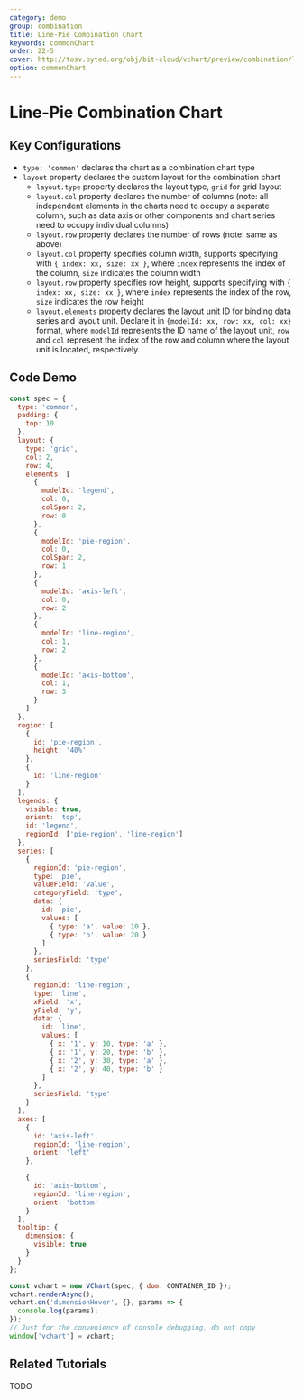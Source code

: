 ```yaml
---
category: demo
group: combination
title: Line-Pie Combination Chart
keywords: commonChart
order: 22-5
cover: http://tosv.byted.org/obj/bit-cloud/vchart/preview/combination/line-pie.png
option: commonChart
---
```


# Line-Pie Combination Chart

## Key Configurations

- `type: 'common'` declares the chart as a combination chart type
- `layout` property declares the custom layout for the combination chart
  - `layout.type` property declares the layout type, `grid` for grid layout
  - `layout.col` property declares the number of columns (note: all independent elements in the charts need to occupy a separate column, such as data axis or other components and chart series need to occupy individual columns)
  - `layout.row` property declares the number of rows (note: same as above)
  - `layout.col` property specifies column width, supports specifying with `{ index: xx, size: xx }`, where `index` represents the index of the column, `size` indicates the column width
  - `layout.row` property specifies row height, supports specifying with `{ index: xx, size: xx }`, where `index` represents the index of the row, `size` indicates the row height
  - `layout.elements` property declares the layout unit ID for binding data series and layout unit. Declare it in `{modelId: xx, row: xx, col: xx}` format, where `modelId` represents the ID name of the layout unit, `row` and `col` represent the index of the row and column where the layout unit is located, respectively.

## Code Demo

```javascript livedemo
const spec = {
  type: 'common',
  padding: {
    top: 10
  },
  layout: {
    type: 'grid',
    col: 2,
    row: 4,
    elements: [
      {
        modelId: 'legend',
        col: 0,
        colSpan: 2,
        row: 0
      },
      {
        modelId: 'pie-region',
        col: 0,
        colSpan: 2,
        row: 1
      },
      {
        modelId: 'axis-left',
        col: 0,
        row: 2
      },
      {
        modelId: 'line-region',
        col: 1,
        row: 2
      },
      {
        modelId: 'axis-bottom',
        col: 1,
        row: 3
      }
    ]
  },
  region: [
    {
      id: 'pie-region',
      height: '40%'
    },
    {
      id: 'line-region'
    }
  ],
  legends: {
    visible: true,
    orient: 'top',
    id: 'legend',
    regionId: ['pie-region', 'line-region']
  },
  series: [
    {
      regionId: 'pie-region',
      type: 'pie',
      valueField: 'value',
      categoryField: 'type',
      data: {
        id: 'pie',
        values: [
          { type: 'a', value: 10 },
          { type: 'b', value: 20 }
        ]
      },
      seriesField: 'type'
    },
    {
      regionId: 'line-region',
      type: 'line',
      xField: 'x',
      yField: 'y',
      data: {
        id: 'line',
        values: [
          { x: '1', y: 10, type: 'a' },
          { x: '1', y: 20, type: 'b' },
          { x: '2', y: 30, type: 'a' },
          { x: '2', y: 40, type: 'b' }
        ]
      },
      seriesField: 'type'
    }
  ],
  axes: [
    {
      id: 'axis-left',
      regionId: 'line-region',
      orient: 'left'
    },

    {
      id: 'axis-bottom',
      regionId: 'line-region',
      orient: 'bottom'
    }
  ],
  tooltip: {
    dimension: {
      visible: true
    }
  }
};

const vchart = new VChart(spec, { dom: CONTAINER_ID });
vchart.renderAsync();
vchart.on('dimensionHover', {}, params => {
  console.log(params);
});
// Just for the convenience of console debugging, do not copy
window['vchart'] = vchart;
```

## Related Tutorials

TODO